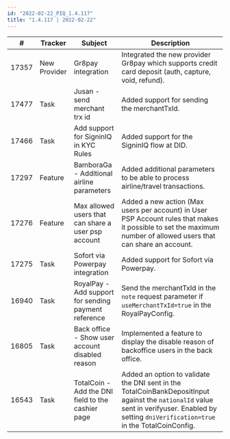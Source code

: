 ```yaml
---
id: "2022-02-22_PIQ_1.4.117"
title: "1.4.117 | 2022-02-22"
---
```


| #     | Tracker     | Subject   | Description    |
|-------|-------------|-----------|----------------|
| 17357 | New Provider | Gr8pay integration | Integrated the new provider Gr8pay which supports credit card deposit (auth, capture, void, refund). | 
| 17477 | Task | Jusan - send merchant trx id  | Added support for sending the merchantTxId. | 
| 17466 | Task | Add support for SigninIQ in KYC Rules | Added support for the SigninIQ flow at DID. | 
| 17297 | Feature | BamboraGa - Additional airline parameters | Added additional parameters to be able to process airline/travel transactions. | 
| 17276 | Feature | Max allowed users that can share a user psp account | Added a new action (Max users per account) in User PSP Account rules that makes it possible to set the maximum number of allowed users that can share an account. | 
| 17275 | Task | Sofort via Powerpay integration | Added support for Sofort via Powerpay. | 
| 16940 | Task | RoyalPay - Add support for sending payment reference | Send the merchantTxId in the `note` request parameter if `useMerchantTxId=true` in the RoyalPayConfig. | 
| 16805 | Task | Back office - Show user account disabled reason | Implemented a feature to display the disable reason of backoffice users in the back office. | 
| 16543 | Task | TotalCoin - Add the DNI field to the cashier page | Added an option to validate the DNI sent in the TotalCoinBankDepositInput against the `nationalId` value sent in verifyuser. Enabled by setting `dniVerification=true` in the TotalCoinConfig. | 
